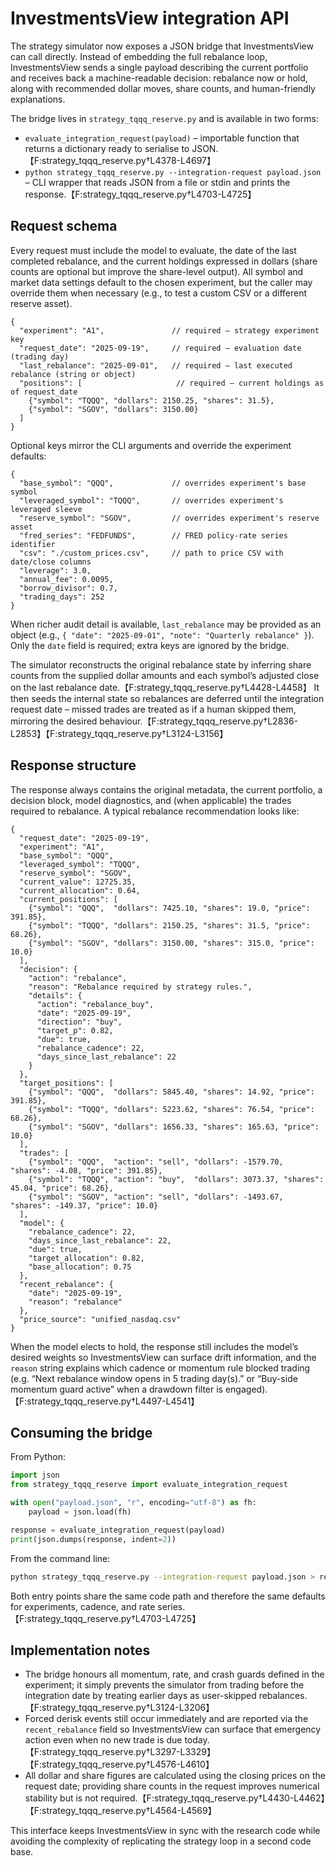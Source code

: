 # InvestmentsView integration API

The strategy simulator now exposes a JSON bridge that InvestmentsView can call
directly. Instead of embedding the full rebalance loop, InvestmentsView sends a
single payload describing the current portfolio and receives back a
machine-readable decision: rebalance now or hold, along with recommended dollar
moves, share counts, and human-friendly explanations.

The bridge lives in `strategy_tqqq_reserve.py` and is available in two forms:

* `evaluate_integration_request(payload)` – importable function that returns a
  dictionary ready to serialise to JSON.【F:strategy_tqqq_reserve.py†L4378-L4697】
* `python strategy_tqqq_reserve.py --integration-request payload.json` – CLI
  wrapper that reads JSON from a file or stdin and prints the response.【F:strategy_tqqq_reserve.py†L4703-L4725】

## Request schema

Every request must include the model to evaluate, the date of the last
completed rebalance, and the current holdings expressed in dollars (share
counts are optional but improve the share-level output). All symbol and market
data settings default to the chosen experiment, but the caller may override
them when necessary (e.g., to test a custom CSV or a different reserve asset).

```jsonc
{
  "experiment": "A1",               // required – strategy experiment key
  "request_date": "2025-09-19",     // required – evaluation date (trading day)
  "last_rebalance": "2025-09-01",   // required – last executed rebalance (string or object)
  "positions": [                     // required – current holdings as of request_date
    {"symbol": "TQQQ", "dollars": 2150.25, "shares": 31.5},
    {"symbol": "SGOV", "dollars": 3150.00}
  ]
}
```

Optional keys mirror the CLI arguments and override the experiment defaults:

```jsonc
{
  "base_symbol": "QQQ",             // overrides experiment's base symbol
  "leveraged_symbol": "TQQQ",       // overrides experiment's leveraged sleeve
  "reserve_symbol": "SGOV",         // overrides experiment's reserve asset
  "fred_series": "FEDFUNDS",        // FRED policy-rate series identifier
  "csv": "./custom_prices.csv",     // path to price CSV with date/close columns
  "leverage": 3.0,
  "annual_fee": 0.0095,
  "borrow_divisor": 0.7,
  "trading_days": 252
}
```

When richer audit detail is available, `last_rebalance` may be provided as an
object (e.g., `{ "date": "2025-09-01", "note": "Quarterly rebalance" }`). Only
the `date` field is required; extra keys are ignored by the bridge.

The simulator reconstructs the original rebalance state by inferring share
counts from the supplied dollar amounts and each symbol’s adjusted close on the
last rebalance date.【F:strategy_tqqq_reserve.py†L4428-L4458】 It then seeds the
internal state so rebalances are deferred until the integration request date –
missed trades are treated as if a human skipped them, mirroring the desired
behaviour.【F:strategy_tqqq_reserve.py†L2836-L2853】【F:strategy_tqqq_reserve.py†L3124-L3156】

## Response structure

The response always contains the original metadata, the current portfolio, a
decision block, model diagnostics, and (when applicable) the trades required to
rebalance. A typical rebalance recommendation looks like:

```jsonc
{
  "request_date": "2025-09-19",
  "experiment": "A1",
  "base_symbol": "QQQ",
  "leveraged_symbol": "TQQQ",
  "reserve_symbol": "SGOV",
  "current_value": 12725.35,
  "current_allocation": 0.64,
  "current_positions": [
    {"symbol": "QQQ",  "dollars": 7425.10, "shares": 19.0, "price": 391.85},
    {"symbol": "TQQQ", "dollars": 2150.25, "shares": 31.5, "price": 68.26},
    {"symbol": "SGOV", "dollars": 3150.00, "shares": 315.0, "price": 10.0}
  ],
  "decision": {
    "action": "rebalance",
    "reason": "Rebalance required by strategy rules.",
    "details": {
      "action": "rebalance_buy",
      "date": "2025-09-19",
      "direction": "buy",
      "target_p": 0.82,
      "due": true,
      "rebalance_cadence": 22,
      "days_since_last_rebalance": 22
    }
  },
  "target_positions": [
    {"symbol": "QQQ",  "dollars": 5845.40, "shares": 14.92, "price": 391.85},
    {"symbol": "TQQQ", "dollars": 5223.62, "shares": 76.54, "price": 68.26},
    {"symbol": "SGOV", "dollars": 1656.33, "shares": 165.63, "price": 10.0}
  ],
  "trades": [
    {"symbol": "QQQ",  "action": "sell", "dollars": -1579.70, "shares": -4.08, "price": 391.85},
    {"symbol": "TQQQ", "action": "buy",  "dollars": 3073.37, "shares": 45.04, "price": 68.26},
    {"symbol": "SGOV", "action": "sell", "dollars": -1493.67, "shares": -149.37, "price": 10.0}
  ],
  "model": {
    "rebalance_cadence": 22,
    "days_since_last_rebalance": 22,
    "due": true,
    "target_allocation": 0.82,
    "base_allocation": 0.75
  },
  "recent_rebalance": {
    "date": "2025-09-19",
    "reason": "rebalance"
  },
  "price_source": "unified_nasdaq.csv"
}
```

When the model elects to hold, the response still includes the model’s desired
weights so InvestmentsView can surface drift information, and the `reason`
string explains which cadence or momentum rule blocked trading (e.g. “Next
rebalance window opens in 5 trading day(s).” or “Buy-side momentum guard active”
when a drawdown filter is engaged).【F:strategy_tqqq_reserve.py†L4497-L4541】

## Consuming the bridge

From Python:

```python
import json
from strategy_tqqq_reserve import evaluate_integration_request

with open("payload.json", "r", encoding="utf-8") as fh:
    payload = json.load(fh)

response = evaluate_integration_request(payload)
print(json.dumps(response, indent=2))
```

From the command line:

```bash
python strategy_tqqq_reserve.py --integration-request payload.json > response.json
```

Both entry points share the same code path and therefore the same defaults for
experiments, cadence, and rate series.【F:strategy_tqqq_reserve.py†L4703-L4725】

## Implementation notes

* The bridge honours all momentum, rate, and crash guards defined in the
  experiment; it simply prevents the simulator from trading before the
  integration date by treating earlier days as user-skipped rebalances.【F:strategy_tqqq_reserve.py†L3124-L3206】
* Forced derisk events still occur immediately and are reported via the
  `recent_rebalance` field so InvestmentsView can surface that emergency action
  even when no new trade is due today.【F:strategy_tqqq_reserve.py†L3297-L3329】【F:strategy_tqqq_reserve.py†L4576-L4610】
* All dollar and share figures are calculated using the closing prices on the
  request date; providing share counts in the request improves numerical
  stability but is not required.【F:strategy_tqqq_reserve.py†L4430-L4462】【F:strategy_tqqq_reserve.py†L4564-L4569】

This interface keeps InvestmentsView in sync with the research code while
avoiding the complexity of replicating the strategy loop in a second code base.
